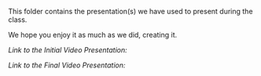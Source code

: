 This folder contains the presentation(s) we have used to present during the class. 

We hope you enjoy it as much as we did, creating it. 

*Link to the Initial Video Presentation:* 


*Link to the Final Video Presentation:* 
